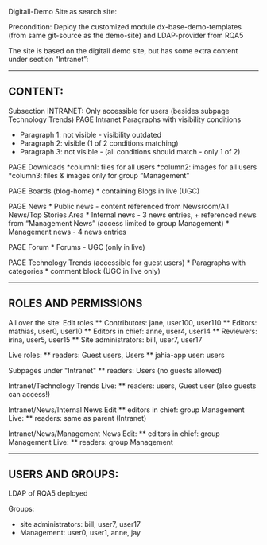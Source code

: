Digitall-Demo Site as search site:

Precondition:
Deploy the customized module dx-base-demo-templates (from same git-source as the demo-site) and LDAP-provider from RQA5


The site is based on the digitall demo site, but has some extra content under section “Intranet”:


------------------------------------
CONTENT:
------------------------------------

Subsection INTRANET:
Only accessible for users (besides subpage Technology Trends)
PAGE Intranet
Paragraphs with visibility conditions
- Paragraph 1: not visible - visibility outdated
- Paragraph 2: visible (1 of 2 conditions matching)
- Paragraph 3: not visible - (all conditions should match - only 1 of 2)


PAGE Downloads
	*column1: files for all users
	*column2: images for all users
	*column3: files & images only for group “Management”

PAGE Boards (blog-home)
	* containing Blogs in live (UGC)

PAGE News
	* Public news - content referenced from Newsroom/All News/Top Stories Area
	* Internal news - 3 news entries, + referenced news from “Management News” (access limited to group Management)
	* Management news - 4 news entries

PAGE Forum
	* Forums - UGC (only in live)

PAGE Technology Trends (accessible for guest users)
	* Paragraphs with categories
	* comment block (UGC in live only)




------------------------------------
ROLES AND PERMISSIONS
------------------------------------

All over the site:
Edit roles
** Contributors: jane, user100, user110
** Editors: mathias, user0, user10
** Editors in chief: anne, user4, user14
** Reviewers: irina, user5, user15
** Site administrators: bill, user7, user17

Live roles:
** readers: Guest users, Users
** jahia-app user: users

Subpages under "Intranet"
** readers: Users (no guests allowed)


Intranet/Technology Trends
Live:
** readers: users, Guest user (also guests can access!)

Intranet/News/Internal News
Edit
** editors in chief: group Management
Live:
** readers: same as parent (Intranet)

Intranet/News/Management News
Edit:
** editors in chief: group Management
Live:
** readers: group Management



------------------------------------
USERS AND GROUPS:
------------------------------------

LDAP of RQA5 deployed

Groups:
* site administrators: bill, user7, user17
* Management:  user0, user1, anne, jay










